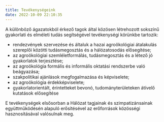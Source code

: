 ```yaml
---
title: Tevékenységeink
date: 2022-10-09 22:10:35
---
```

A különböző ágazatokból érkező tagok által közösen létrehozott sokszínű gyakorlati és elméleti tudás segítségével tevékenységi körünkbe tartozik:

  - rendezvények szervezése és általuk a hazai agroökológiai átalakulás szereplői közötti tudásmegosztás és a hálózatosodás elősegítése;
  - az agroökológiai szemléletformálás, tudásmegosztás és a létező jó gyakorlatok terjesztése;
  - az agroökológia formális és informális oktatási rendszerbe való beágyazása;
  - szakpolitikai ajánlások megfogalmazása és képviselete;
  - az agroökológia érdekképviselete;
  - gyakorlatorientált, érintetteket bevonó, tudományterületeken átívelő kutatások elősegítése

E tevékenységek elsősorban a Hálózat tagjainak és szimpatizánsainak együttműködésén alapuló erősítésével az erőforrások közösségi hasznosításával valósulnak meg.


